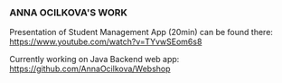 ### ANNA OCILKOVA'S WORK

Presentation of Student Management App (20min) can be found there: https://www.youtube.com/watch?v=TYvwSEom6s8

Currently working on Java Backend web app: https://github.com/AnnaOcilkova/Webshop




<!--
**AnnaOcilkova/AnnaOcilkova** is a ✨ _special_ ✨ repository because its `README.md` (this file) appears on your GitHub profile.

Here are some ideas to get you started:

- 🔭 I’m currently working on ...
- 🌱 I’m currently learning ...
- 👯 I’m looking to collaborate on ...
- 🤔 I’m looking for help with ...
- 💬 Ask me about ...
- 📫 How to reach me: ...
- 😄 Pronouns: ...
- ⚡ Fun fact: ...
-->
